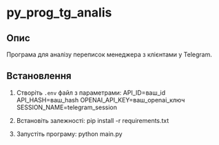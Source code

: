 # py_prog_tg_analis

## Опис
Програма для аналізу переписок менеджера з клієнтами у Telegram.

## Встановлення
1. Створіть `.env` файл з параметрами:
API_ID=ваш_id
API_HASH=ваш_hash
OPENAI_API_KEY=ваш_openai_ключ
SESSION_NAME=telegram_session

2. Встановіть залежності:
pip install -r requirements.txt


3. Запустіть програму:
python main.py